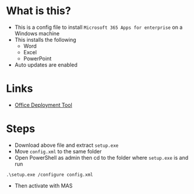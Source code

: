 # What is this?
- This is a config file to install `Microsoft 365 Apps for enterprise` on a Windows machine
- This installs the following
  - Word
  - Excel
  - PowerPoint
- Auto updates are enabled

# Links
- [Office Deployment Tool](https://go.microsoft.com/fwlink/p/?LinkID=626065)

# Steps
- Download above file and extract `setup.exe`
- Move `config.xml` to the same folder
- Open PowerShell as admin then cd to the folder where `setup.exe` is and run
```
.\setup.exe /configure config.xml
```
- Then activate with MAS